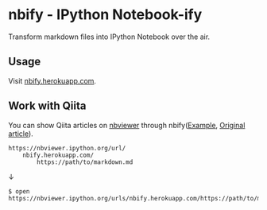 # nbify - IPython Notebook-ify

Transform markdown files into IPython Notebook over the air.

## Usage

Visit [nbify.herokuapp.com](https://nbify.herokuapp.com/).

## Work with Qiita

You can show Qiita articles on [nbviewer](https://nbviewer.ipython.org) through nbify([Example](https://nbviewer.ipython.org/urls/nbify.herokuapp.com/https://qiita.com/nkt_dev/items/3c66d45ca76d7f8cce19.md), [Original article](https://qiita.com/nkt_dev/items/3c66d45ca76d7f8cce19)).

```
https://nbviewer.ipython.org/url/
    nbify.herokuapp.com/
        https://path/to/markdown.md
```

↓

```
$ open https://nbviewer.ipython.org/urls/nbify.herokuapp.com/https://path/to/markdown.md
```
